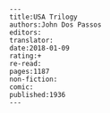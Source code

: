 
    ---
    title:USA Trilogy
    authors:John Dos Passos
    editors:
    translator:
    date:2018-01-09
    rating:+
    re-read:
    pages:1187
    non-fiction:
    comic:
    published:1936
    ---

    
